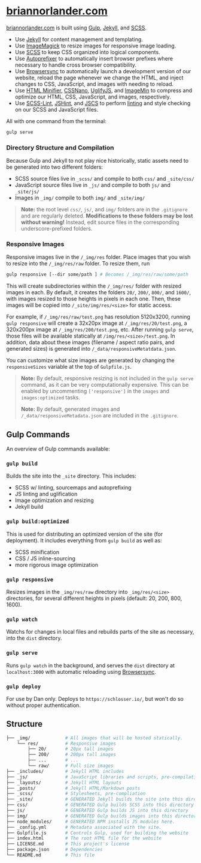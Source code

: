 [briannorlander.com][briannorlander]
========================================

[briannorlander.com][briannorlander] is built using [Gulp][gulp], [Jekyll][jekyll], and [SCSS][scss].

- Use [Jekyll][jekyll] for content management and templating.
- Use [ImageMagick][imagemagick] to resize images for responsive image loading.
- Use [SCSS][scss] to keep CSS organized into logical components.
- Use [Autoprefixer][autoprefixer] to automatically insert browser prefixes where necessary to handle cross browser compatibility.
- Use [Browsersync][browsersync] to automatically launch a development version of our website, reload the page whenever we change the HTML, and inject changes to CSS, JavaScript, and images with needing to reload.
- Use [HTML Minifier][htmlmin], [CSSNano][cssnano], [UglifyJS][uglifyjs], and [ImageMin][imagemin] to compress and optimize our HTML, CSS, JavaScript, and images, respectively.
- Use [SCSS-Lint][scss-lint], [JSHint][jshint], and [JSCS][jscs] to perform [linting][linting] and style checking on our SCSS and JavaScript files.

All with one command from the terminal:

```bash
gulp serve
```

### Directory Structure and Compilation

Because Gulp and Jekyll to not play nice historically, static assets need to be generated into two different folders:

* SCSS source files live in `_scss/` and compile to both  `css/` and `_site/css/` 
* JavaScript source files live in `_js/` and compile to both  `js/` and `_site/js/`
* Images in `_img/` compile to both  `img/` and `_site/img/`

> **Note:** the root level `css/`, `js/`, and `img/` folders are in the `.gitignore` and are regularly deleted.  **Modifications to these folders may be lost without warning!** Instead, edit source files in the corresponding underscore-prefixed folders.

### Responsive Images

Responsive images live in the `/_img/res` folder. Place images that you wish to resize into the `/_img/res/raw` folder.  To resize them, run

```bash
gulp responsive [--dir some/path ] # Becomes /_img/res/raw/some/path
```

This will create subdirectories within the `/_img/res/` folder with resized images in each.  By default, it creates the folders `20/`, `200/`, `800/`, and `1600/`, with images resized to those heights in pixels in each one. Then, these images will be copied into `/_site/img/res/<size>` for static access. 

For example, if `/_img/res/raw/test.png` has resolution 5120x3200, running `gulp responsive` will create a 32x20px image at `/_img/res/20/test.png`, a 320x200px image at `/_img/res/200/test.png`, etc. After running `gulp serve`, those files will be available statically at `/img/res/<size>/test.png`. In addition, data about these images (filename / aspect ratio pairs, and generated sizes) is generated into `/_data/responsiveMetatdata.json`.

You can customize what size images are generated by changing the `responsiveSizes` variable at the top of `Gulpfile.js`.

> **Note:** By default, responsive resizing is not included in the `gulp serve` command, as it can be very computationally expensive. This can be enabled by uncommenting `['responsive']` in the `images` and `images:optimized` tasks.
>
> **Note:** By default, generated images and `/_data/responsiveMetadata.json` are included in the `.gitignore`.

## Gulp Commands

An overview of Gulp commands available:

### `gulp build`

Builds the site into the `_site` directory.  This includes:

- SCSS w/ linting, sourcemaps and autoprefixing
- JS linting and uglification
- Image optimization and resizing
- Jekyll build

### `gulp build:optimized`

This is used for distributing an optimized version of the site (for deployment).  It includes everything from `gulp build` as well as:
- SCSS minification
- CSS / JS inline-sourcing 
- more rigorous image optimization

### `gulp responsive`

Resizes images in the `_img/res/raw` directory into `_img/res/<size>` directories, for several different heights in pixels (default: 20, 200, 800, 1600).

### `gulp watch`

Watchs for changes in local files and rebuilds parts of the site as necessary, into the `dist` directory.

### `gulp serve`

Runs `gulp watch` in the background, and serves the `dist` directory at `localhost:3000` with automatic reloading using [Browsersync][browsersync].

### `gulp deploy`

For use by Dan only.  Deploys to `https://schlosser.io/`, but won't do so without proper authentication.

## Structure

```bash
├── _img/             # All images that will be hosted statically.
    └── res/          # Responsive images
        ├── 20/       # 20px tall images
        ├── 200/      # 200px tall images
        ├── ...       # ...
        └── raw/      # Full size images
├── _includes/        # Jekyll HTML includes
├── _js/              # JavaScript libraries and scripts, pre-compilation
├── _layouts/         # Jekyll HTML layouts
├── _posts/           # Jekyll HTML/Markdown posts
├── _scss/            # Stylesheets, pre-compliation
├── _site/            # GENERATED Jekyll builds the site into this directory
├── css/              # GENERATED Gulp builds SCSS into this directory
├── js/               # GENERATED Gulp builds JS into this directory
├── img/              # GENERATED Gulp builds images into this directory
├── node_modules/     # GENERATED NPM installs JS modules here.
├── _config.yml       # Metadata associated with the site.
├── Gulpfile.js       # Controls Gulp, used for building the website
├── index.html        # The root HTML file for the website
├── LICENSE.md        # This project's license
├── package.json      # Dependencies
└── README.md         # This file
```

[autoprefixer]: https://css-tricks.com/autoprefixer/
[browsersync]: http://www.browsersync.io/
[cssnano]: http://cssnano.co/
[gulp]: http://gulpjs.com/
[handlebars]: http://handlebarsjs.com/
[htmlmin]: https://github.com/kangax/html-minifier
[imagemin]: https://github.com/imagemin/imagemin
[jscs]: http://jscs.info/
[jshint]: http://jshint.com/
[linting]: https://en.wikipedia.org/wiki/Lint_%28software%29
[npm-install]: https://nodejs.org/en/download/
[uglifyjs]: https://github.com/mishoo/UglifyJS
[scss]: http://sass-lang.com/
[scss-lint]: https://github.com/brigade/scss-lint
[jekyll]: https://jekyllrb.com/
[imagemagick]: http://www.imagemagick.org/script/index.php
[briannorlander]: http://briannorlander.com
